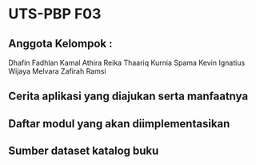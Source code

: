 # UTS-PBP F03

## Anggota Kelompok :
Dhafin Fadhlan Kamal
Athira Reika
Thaariq Kurnia Spama
Kevin Ignatius Wijaya
Melvara Zafirah Ramsi

## Cerita aplikasi yang diajukan serta manfaatnya

## Daftar modul yang akan diimplementasikan

## Sumber dataset katalog buku
